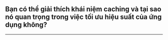 ## Bạn có thể giải thích khái niệm caching và tại sao nó quan trọng trong việc tối ưu hiệu suất của ứng dụng không?


---